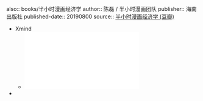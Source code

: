 also:: books/半小时漫画经济学
author:: 陈磊 / 半小时漫画团队
publisher:: 海南出版社
published-date:: 20190800
source:: [半小时漫画经济学 (豆瓣)](https://book.douban.com/subject/34800351/)

- Xmind
  - ![半小时漫画经济学](..\assets\book\半小时漫画经济学\生活中的经济.pdf)
-